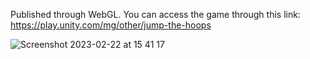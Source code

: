 Published through WebGL. You can access the game through this link: https://play.unity.com/mg/other/jump-the-hoops

![Screenshot 2023-02-22 at 15 41 17](https://user-images.githubusercontent.com/53113092/220657377-361e2a4f-3640-435c-b46d-b29978849d1d.png)
